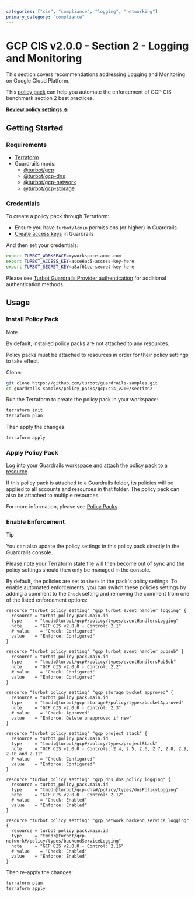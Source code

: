 ```yaml
---
categories: ["cis", "compliance", "logging", "networking"]
primary_category: "compliance"
---
```


# GCP CIS v2.0.0 - Section 2 - Logging and Monitoring

This section covers recommendations addressing Logging and Monitoring on Google Cloud Platform.

This [policy pack](https://turbot.com/guardrails/docs/concepts/resources/policy-packs) can help you automate the enforcement of GCP CIS benchmark section 2 best practices.

**[Review policy settings →](https://hub-guardrails-turbot-com-git-development-turbot.vercel.app/policy-packs/gcp_cis_v200_section2/settings)**

## Getting Started

### Requirements

- [Terraform](https://developer.hashicorp.com/terraform/install)
- Guardrails mods:
  - [@turbot/gcp](https://hub-guardrails-turbot-com-git-development-turbot.vercel.app/mods/gcp/mods/gcp)
  - [@turbot/gcp-dns](https://hub-guardrails-turbot-com-git-development-turbot.vercel.app/mods/gcp/mods/gcp-dns)
  - [@turbot/gcp-network](https://hub-guardrails-turbot-com-git-development-turbot.vercel.app/mods/gcp/mods/gcp-network)
  - [@turbot/gcp-storage](https://hub-guardrails-turbot-com-git-development-turbot.vercel.app/mods/gcp/mods/gcp-storage)

### Credentials

To create a policy pack through Terraform:

- Ensure you have `Turbot/Admin` permissions (or higher) in Guardrails
- [Create access keys](https://turbot.com/guardrails/docs/guides/iam/access-keys#generate-a-new-guardrails-api-access-key) in Guardrails

And then set your credentials:

```sh
export TURBOT_WORKSPACE=myworkspace.acme.com
export TURBOT_ACCESS_KEY=acce6ac5-access-key-here
export TURBOT_SECRET_KEY=a8af61ec-secret-key-here
```

Please see [Turbot Guardrails Provider authentication](https://registry.terraform.io/providers/turbot/turbot/latest/docs#authentication) for additional authentication methods.

## Usage

### Install Policy Pack

> [!NOTE]
> By default, installed policy packs are not attached to any resources.
>
> Policy packs must be attached to resources in order for their policy settings to take effect.

Clone:

```sh
git clone https://github.com/turbot/guardrails-samples.git
cd guardrails-samples/policy_packs/gcp/cis_v200/section2
```

Run the Terraform to create the policy pack in your workspace:

```sh
terraform init
terraform plan
```

Then apply the changes:

```sh
terraform apply
```

### Apply Policy Pack

Log into your Guardrails workspace and [attach the policy pack to a resource](https://turbot.com/guardrails/docs/guides/policy-packs#attach-a-policy-pack-to-a-resource).

If this policy pack is attached to a Guardrails folder, its policies will be applied to all accounts and resources in that folder. The policy pack can also be attached to multiple resources.

For more information, please see [Policy Packs](https://turbot.com/guardrails/docs/concepts/resources/policy-packs).

### Enable Enforcement

> [!TIP]
> You can also update the policy settings in this policy pack directly in the Guardrails console.
>
> Please note your Terraform state file will then become out of sync and the policy settings should then only be managed in the console.

By default, the policies are set to `Check` in the pack's policy settings. To enable automated enforcements, you can switch these policies settings by adding a comment to the `Check` setting and removing the comment from one of the listed enforcement options:

```hcl
resource "turbot_policy_setting" "gcp_turbot_event_handler_logging" {
  resource = turbot_policy_pack.main.id
  type     = "tmod:@turbot/gcp#/policy/types/eventHandlersLogging"
  note     = "GCP CIS v2.0.0 - Control: 2.1"
  # value    = "Check: Configured"
  value    = "Enforce: Configured"
}

resource "turbot_policy_setting" "gcp_turbot_event_handler_pubsub" {
  resource = turbot_policy_pack.main.id
  type     = "tmod:@turbot/gcp#/policy/types/eventHandlersPubSub"
  note     = "GCP CIS v2.0.0 - Control: 2.2"
  # value    = "Check: Configured"
  value    = "Enforce: Configured"
}

resource "turbot_policy_setting" "gcp_storage_bucket_approved" {
  resource = turbot_policy_pack.main.id
  type     = "tmod:@turbot/gcp-storage#/policy/types/bucketApproved"
  note     = "GCP CIS v2.0.0 - Control: 2.3"
  # value    = "Check: Approved"
  value    = "Enforce: Delete unapproved if new"
}

resource "turbot_policy_setting" "gcp_project_stack" {
  resource = turbot_policy_pack.main.id
  type     = "tmod:@turbot/gcp#/policy/types/projectStack"
  note     = "GCP CIS v2.0.0 - Controls: 2.4, 2.5, 2.6, 2.7, 2.8, 2.9, 2.10 and 2.11"
  # value    = "Check: Configured"
  value    = "Enforce: Configured"
}

resource "turbot_policy_setting" "gcp_dns_dns_policy_logging" {
  resource = turbot_policy_pack.main.id
  type     = "tmod:@turbot/gcp-dns#/policy/types/dnsPolicyLogging"
  note     = "GCP CIS v2.0.0 - Control: 2.12"
  # value    = "Check: Enabled"
  value    = "Enforce: Enabled"
}

resource "turbot_policy_setting" "gcp_network_backend_service_logging" {
  resource = turbot_policy_pack.main.id
  type     = "tmod:@turbot/gcp-network#/policy/types/backendServiceLogging"
  note     = "GCP CIS v2.0.0 - Control: 2.16"
  # value    = "Check: Enabled"
  value    = "Enforce: Enabled"
}
```

Then re-apply the changes:

```sh
terraform plan
terraform apply
```

